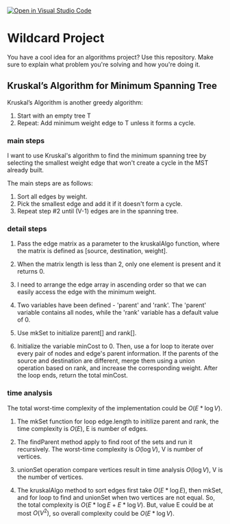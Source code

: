 [![Open in Visual Studio Code](https://classroom.github.com/assets/open-in-vscode-718a45dd9cf7e7f842a935f5ebbe5719a5e09af4491e668f4dbf3b35d5cca122.svg)](https://classroom.github.com/online_ide?assignment_repo_id=12685867&assignment_repo_type=AssignmentRepo)
# Wildcard Project

You have a cool idea for an algorithms project? Use this repository. Make sure
to explain what problem you're solving and how you're doing it.

## Kruskal’s Algorithm for Minimum Spanning Tree
Kruskal’s Algorithm is another greedy algorithm:
1. Start with an empty tree T
2. Repeat: Add minimum weight edge to T unless it forms a cycle. 

### main steps
I want to use Kruskal's algorithm to find the minimum spanning tree by selecting the smallest weight edge that won't create a cycle in the MST already built.

The main steps are as follows:
1. Sort all edges by weight. 
2. Pick the smallest edge and add it if it doesn't form a cycle. 
3. Repeat step #2 until (V-1) edges are in the spanning tree.

### detail steps
1. Pass the edge matrix as a parameter to the kruskalAlgo function, where the matrix is defined as [source, destination, weight].

2. When the matrix length is less than 2, only one element is present and it returns 0.

3. I need to arrange the edge array in ascending order so that we can easily access the edge with the minimum weight.

4. Two variables have been defined - 'parent' and 'rank'. The 'parent' variable contains all nodes, while the 'rank' variable has a default value of 0.

5. Use mkSet to initialize parent[] and rank[].

6. Initialize the variable minCost to 0. Then, use a for loop to iterate over every pair of nodes and edge's parent information. If the parents of the source and destination are different, merge them using a union operation based on rank, and increase the corresponding weight. After the loop ends, return the total minCost.


### time analysis

The total worst-time complexity of the implementation could be $O(E*\log{}V)$.

1. The mkSet function for loop edge.length to initilize parent and rank, the time complexity is $O(E)$, E is number of edges.

2. The findParent method apply to find root of the sets and run it recursively. The worst-time complexity is $O(\log{}V)$, V is number of vertices.

3. unionSet operation compare vertices result in time analysis $O(\log{}V)$, V is the number of vertices.

4. The kruskalAlgo method to sort edges first take $O(E*\log{}E)$, then mkSet, and for loop to find and unionSet when two vertices are not equal. So, the total complexity is $O(E*\log{}E + E*\log{}V)$. But, value E could be at most $O(V^2)$, so overall complexity could be $O(E*\log{}V)$.

